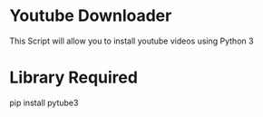 # Youtube Downloader
This Script will allow you to install youtube videos using Python 3

# Library Required
pip install pytube3
